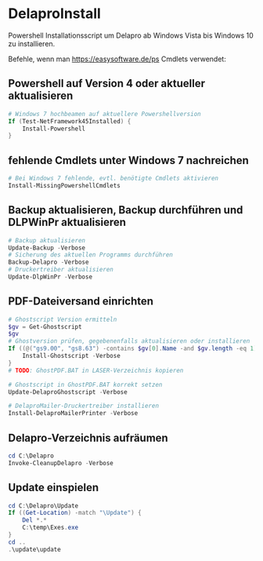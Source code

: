 # DelaproInstall
Powershell Installationsscript um Delapro ab Windows Vista bis Windows 10 zu installieren.

Befehle, wenn man https://easysoftware.de/ps Cmdlets verwendet:

## Powershell auf Version 4 oder aktueller aktualisieren
```Powershell
# Windows 7 hochbeamen auf aktuellere Powershellversion
If (Test-NetFramework45Installed) {
    Install-Powershell
}

```

## fehlende Cmdlets unter Windows 7 nachreichen
```Powershell
# Bei Windows 7 fehlende, evtl. benötigte Cmdlets aktivieren
Install-MissingPowershellCmdlets

```

## Backup aktualisieren, Backup durchführen und DLPWinPr aktualisieren
```Powershell
# Backup aktualisieren
Update-Backup -Verbose
# Sicherung des aktuellen Programms durchführen
Backup-Delapro -Verbose
# Druckertreiber aktualisieren
Update-DlpWinPr -Verbose

```

## PDF-Dateiversand einrichten
```Powershell
# Ghostscript Version ermitteln
$gv = Get-Ghostscript
$gv
# Ghostversion prüfen, gegebenenfalls aktualisieren oder installieren
If ((@("gs9.00", "gs8.63") -contains $gv[0].Name -and $gv.length -eq 1) -or $gv.length -eq 0) {
    Install-Ghostscript -Verbose
}
# TODO: GhostPDF.BAT in LASER-Verzeichnis kopieren

# Ghostscript in GhostPDF.BAT korrekt setzen
Update-DelaproGhostscript -Verbose

# DelaproMailer-Druckertreiber installieren
Install-DelaproMailerPrinter -Verbose

```

## Delapro-Verzeichnis aufräumen
```Powershell
cd C:\Delapro
Invoke-CleanupDelapro -Verbose

```

## Update einspielen
```Powershell
cd C:\Delapro\Update
If ((Get-Location) -match "\Update") {
    Del *.*
    C:\temp\Exes.exe
}
cd ..
.\update\update

```
